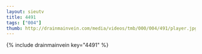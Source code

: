 ```yaml
--- 
layout: sieutv
title: 4491
tags: ["004"]
thumb: http://drainmainvein.com/media/videos/tmb/000/004/491/player.jpg
---
```

{% include drainmainvein key="4491" %} 
